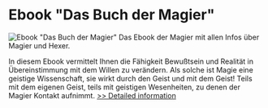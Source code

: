 # Ebook "Das Buch der Magier"
![Ebook "Das Buch der Magier"](https://mycommerce.akamaized.net/api/pimages/P300565417/BIG/300565417.JPG)
Das Ebook der Magier
mit allen Infos über Magier und Hexer.

In diesem Ebook vermittelt Ihnen die Fähigkeit Bewußtsein und Realität in Übereinstimmung mit dem Willen zu verändern. Als solche ist Magie eine geistige Wissenschaft, sie wirkt durch den Geist und mit dem Geist! Teils mit dem eigenen Geist, teils mit geistigen Wesenheiten, zu denen der Magier Kontakt aufnimmt.
[>> Detailed information](https://secure.shareit.com/shareit/product.html?productid=300565417&affiliateid=200057808)